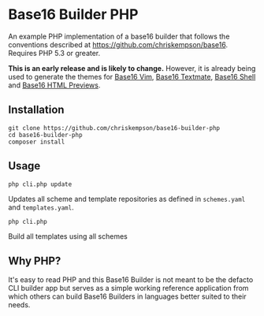 # Base16 Builder PHP
An example PHP implementation of a base16 builder that follows the conventions described at https://github.com/chriskempson/base16.
Requires PHP 5.3 or greater.

**This is an early release and is likely to change.** However, it is already being used to generate the themes for [Base16 Vim](https://github.com/chriskempson/base16-vim), [Base16 Textmate](https://github.com/chriskempson/base16-textmate), [Base16 Shell](https://github.com/chriskempson/base16-shell) and [Base16 HTML Previews](https://github.com/chriskempson/base16-html-previews).

## Installation

    git clone https://github.com/chriskempson/base16-builder-php
    cd base16-builder-php
    composer install

## Usage

    php cli.php update
Updates all scheme and template repositories as defined in `schemes.yaml` and `templates.yaml`.

    php cli.php
Build all templates using all schemes

## Why PHP?
It's easy to read PHP and this Base16 Builder is not meant to be the defacto CLI builder app but serves as a simple working reference application from which others can build Base16 Builders in languages better suited to their needs.
